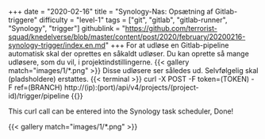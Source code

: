 +++
date = "2020-02-16"
title = "Synology-Nas: Opsætning af Gitlab-triggere"
difficulty = "level-1"
tags = ["git", "gitlab", "gitlab-runner", "Synology", "trigger"]
githublink = "https://github.com/terrorist-squad/knedelverse/blob/master/content/post/2020/february/20200216-synology-trigger/index.en.md"
+++
For at udløse en Gitlab-pipeline automatisk skal der oprettes en såkaldt udløser. Du kan oprette så mange udløsere, som du vil, i projektindstillingerne.
{{< gallery match="images/1/*.png" >}}
Disse udløsere ser således ud. Selvfølgelig skal (pladsholdere) erstattes.
{{< terminal >}}
curl -X POST -F token=(TOKEN) -F ref=(BRANCH) http://(ip):(port)/api/v4/projects/(project-id)/trigger/pipeline
{{</terminal >}}

This curl call can be entered into the Synology task scheduler, Done!

{{< gallery match="images/1/*.png" >}}
